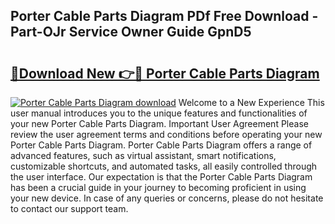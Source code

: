 ## Porter Cable Parts Diagram PDf Free Download - Part-OJr Service Owner Guide GpnD5

# <h2><a href="http://dfhsf2.blite.top/?on=Porter+Cable+Parts+Diagram">🔗Download New 👉🔴 Porter Cable Parts Diagram</a></h2>

[![Porter Cable Parts Diagram download](https://i.imgur.com/lujVjoI.png)](http://dfhsf2.blite.top/?on=Porter+Cable+Parts+Diagram)
Welcome to a New Experience This user manual introduces you to the unique features and functionalities of your new Porter Cable Parts Diagram. Important User Agreement Please review the user agreement terms and conditions before operating your new Porter Cable Parts Diagram. Porter Cable Parts Diagram offers a range of advanced features, such as virtual assistant, smart notifications, customizable shortcuts, and automated tasks, all easily controlled through the user interface. Our expectation is that the Porter Cable Parts Diagram has been a crucial guide in your journey to becoming proficient in using your new device. In case of any queries or concerns, please do not hesitate to contact our support team.
